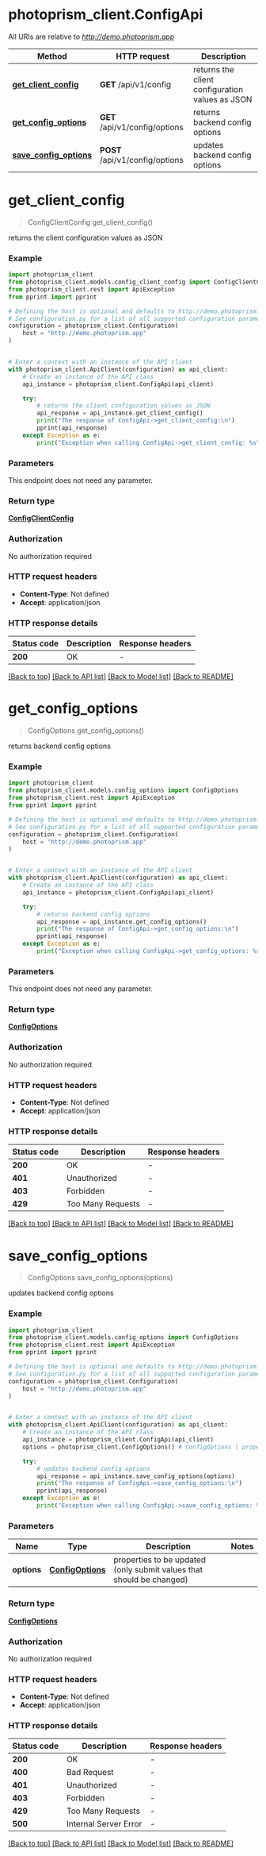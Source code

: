 # photoprism_client.ConfigApi

All URIs are relative to *http://demo.photoprism.app*

Method | HTTP request | Description
------------- | ------------- | -------------
[**get_client_config**](ConfigApi.md#get_client_config) | **GET** /api/v1/config | returns the client configuration values as JSON
[**get_config_options**](ConfigApi.md#get_config_options) | **GET** /api/v1/config/options | returns backend config options
[**save_config_options**](ConfigApi.md#save_config_options) | **POST** /api/v1/config/options | updates backend config options


# **get_client_config**
> ConfigClientConfig get_client_config()

returns the client configuration values as JSON

### Example


```python
import photoprism_client
from photoprism_client.models.config_client_config import ConfigClientConfig
from photoprism_client.rest import ApiException
from pprint import pprint

# Defining the host is optional and defaults to http://demo.photoprism.app
# See configuration.py for a list of all supported configuration parameters.
configuration = photoprism_client.Configuration(
    host = "http://demo.photoprism.app"
)


# Enter a context with an instance of the API client
with photoprism_client.ApiClient(configuration) as api_client:
    # Create an instance of the API class
    api_instance = photoprism_client.ConfigApi(api_client)

    try:
        # returns the client configuration values as JSON
        api_response = api_instance.get_client_config()
        print("The response of ConfigApi->get_client_config:\n")
        pprint(api_response)
    except Exception as e:
        print("Exception when calling ConfigApi->get_client_config: %s\n" % e)
```



### Parameters

This endpoint does not need any parameter.

### Return type

[**ConfigClientConfig**](ConfigClientConfig.md)

### Authorization

No authorization required

### HTTP request headers

 - **Content-Type**: Not defined
 - **Accept**: application/json

### HTTP response details

| Status code | Description | Response headers |
|-------------|-------------|------------------|
**200** | OK |  -  |

[[Back to top]](#) [[Back to API list]](../README.md#documentation-for-api-endpoints) [[Back to Model list]](../README.md#documentation-for-models) [[Back to README]](../README.md)

# **get_config_options**
> ConfigOptions get_config_options()

returns backend config options

### Example


```python
import photoprism_client
from photoprism_client.models.config_options import ConfigOptions
from photoprism_client.rest import ApiException
from pprint import pprint

# Defining the host is optional and defaults to http://demo.photoprism.app
# See configuration.py for a list of all supported configuration parameters.
configuration = photoprism_client.Configuration(
    host = "http://demo.photoprism.app"
)


# Enter a context with an instance of the API client
with photoprism_client.ApiClient(configuration) as api_client:
    # Create an instance of the API class
    api_instance = photoprism_client.ConfigApi(api_client)

    try:
        # returns backend config options
        api_response = api_instance.get_config_options()
        print("The response of ConfigApi->get_config_options:\n")
        pprint(api_response)
    except Exception as e:
        print("Exception when calling ConfigApi->get_config_options: %s\n" % e)
```



### Parameters

This endpoint does not need any parameter.

### Return type

[**ConfigOptions**](ConfigOptions.md)

### Authorization

No authorization required

### HTTP request headers

 - **Content-Type**: Not defined
 - **Accept**: application/json

### HTTP response details

| Status code | Description | Response headers |
|-------------|-------------|------------------|
**200** | OK |  -  |
**401** | Unauthorized |  -  |
**403** | Forbidden |  -  |
**429** | Too Many Requests |  -  |

[[Back to top]](#) [[Back to API list]](../README.md#documentation-for-api-endpoints) [[Back to Model list]](../README.md#documentation-for-models) [[Back to README]](../README.md)

# **save_config_options**
> ConfigOptions save_config_options(options)

updates backend config options

### Example


```python
import photoprism_client
from photoprism_client.models.config_options import ConfigOptions
from photoprism_client.rest import ApiException
from pprint import pprint

# Defining the host is optional and defaults to http://demo.photoprism.app
# See configuration.py for a list of all supported configuration parameters.
configuration = photoprism_client.Configuration(
    host = "http://demo.photoprism.app"
)


# Enter a context with an instance of the API client
with photoprism_client.ApiClient(configuration) as api_client:
    # Create an instance of the API class
    api_instance = photoprism_client.ConfigApi(api_client)
    options = photoprism_client.ConfigOptions() # ConfigOptions | properties to be updated (only submit values that should be changed)

    try:
        # updates backend config options
        api_response = api_instance.save_config_options(options)
        print("The response of ConfigApi->save_config_options:\n")
        pprint(api_response)
    except Exception as e:
        print("Exception when calling ConfigApi->save_config_options: %s\n" % e)
```



### Parameters


Name | Type | Description  | Notes
------------- | ------------- | ------------- | -------------
 **options** | [**ConfigOptions**](ConfigOptions.md)| properties to be updated (only submit values that should be changed) |

### Return type

[**ConfigOptions**](ConfigOptions.md)

### Authorization

No authorization required

### HTTP request headers

 - **Content-Type**: Not defined
 - **Accept**: application/json

### HTTP response details

| Status code | Description | Response headers |
|-------------|-------------|------------------|
**200** | OK |  -  |
**400** | Bad Request |  -  |
**401** | Unauthorized |  -  |
**403** | Forbidden |  -  |
**429** | Too Many Requests |  -  |
**500** | Internal Server Error |  -  |

[[Back to top]](#) [[Back to API list]](../README.md#documentation-for-api-endpoints) [[Back to Model list]](../README.md#documentation-for-models) [[Back to README]](../README.md)

